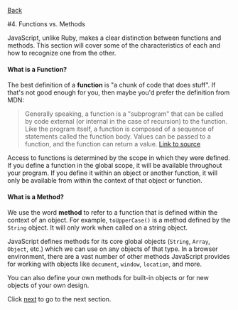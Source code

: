 [Back](4_functions_vs_methods.md)

#4. Functions vs. Methods

JavaScript, unlike Ruby, makes a clear distinction between functions and methods. This section will cover some of the characteristics of each and how to recognize one from the other.

#### What is a Function?

The best definition of a **function** is "a chunk of code that does stuff". If that's not good enough for you, then maybe you'd prefer the definition from MDN:

>Generally speaking, a function is a "subprogram" that can be called by code external (or internal in the case of recursion) to the function. Like the program itself, a function is composed of a sequence of statements called the function body.  Values can be passed to a function, and the function can return a value. [Link to source](https://developer.mozilla.org/en/JavaScript/Reference/Functions_and_function_scope)

Access to functions is determined by the scope in which they were defined. If you define a function in the global scope, it will be available throughout your program. If you define it within an object or another function, it will only be available from within the context of that object or function.

#### What is a Method?

We use the word **method** to refer to a function that is defined within the context of an object. For example, `toUpperCase()` is a method defined by the `String` object. It will only work when called on a string object.

JavaScript defines methods for its core global objects (`String`, `Array`, `Object`, etc.) which we can use on any objects of that type. In a browser environment, there are a vast number of other methods JavaScript provides for working with objects like `document`, `window`, `location`, and more.

You can also define your own methods for built-in objects or for new objects of your own design.

Click [next](5_function_basics.md) to go to the next section.